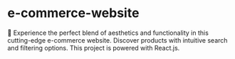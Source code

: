 # e-commerce-website
🌟 Experience the perfect blend of aesthetics and functionality in this cutting-edge e-commerce website. Discover products with intuitive search and filtering options. This project is powered with React.js.

